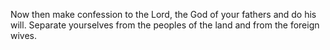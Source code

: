 Now then make confession to the Lord, the God of your fathers and do his will. Separate yourselves from the peoples of the land and from the foreign wives.
